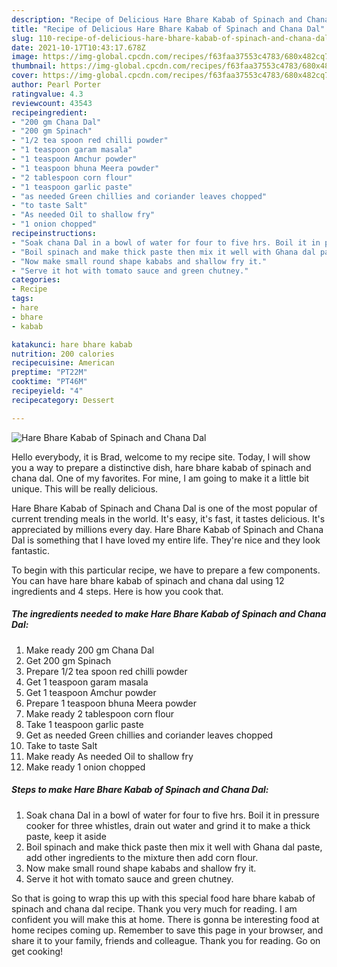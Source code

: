 ```yaml
---
description: "Recipe of Delicious Hare Bhare Kabab of Spinach and Chana Dal"
title: "Recipe of Delicious Hare Bhare Kabab of Spinach and Chana Dal"
slug: 110-recipe-of-delicious-hare-bhare-kabab-of-spinach-and-chana-dal
date: 2021-10-17T10:43:17.678Z
image: https://img-global.cpcdn.com/recipes/f63faa37553c4783/680x482cq70/hare-bhare-kabab-of-spinach-and-chana-dal-recipe-main-photo.jpg
thumbnail: https://img-global.cpcdn.com/recipes/f63faa37553c4783/680x482cq70/hare-bhare-kabab-of-spinach-and-chana-dal-recipe-main-photo.jpg
cover: https://img-global.cpcdn.com/recipes/f63faa37553c4783/680x482cq70/hare-bhare-kabab-of-spinach-and-chana-dal-recipe-main-photo.jpg
author: Pearl Porter
ratingvalue: 4.3
reviewcount: 43543
recipeingredient:
- "200 gm Chana Dal"
- "200 gm Spinach"
- "1/2 tea spoon red chilli powder"
- "1 teaspoon garam masala"
- "1 teaspoon Amchur powder"
- "1 teaspoon bhuna Meera powder"
- "2 tablespoon corn flour"
- "1 teaspoon garlic paste"
- "as needed Green chillies and coriander leaves chopped"
- "to taste Salt"
- "As needed Oil to shallow fry"
- "1 onion chopped"
recipeinstructions:
- "Soak chana Dal in a bowl of water for four to five hrs. Boil it in pressure cooker for three whistles, drain out water and grind it to make a thick paste, keep it aside"
- "Boil spinach and make thick paste then mix it well with Ghana dal paste, add other ingredients to the mixture then add corn flour."
- "Now make small round shape kababs and shallow fry it."
- "Serve it hot with tomato sauce and green chutney."
categories:
- Recipe
tags:
- hare
- bhare
- kabab

katakunci: hare bhare kabab 
nutrition: 200 calories
recipecuisine: American
preptime: "PT22M"
cooktime: "PT46M"
recipeyield: "4"
recipecategory: Dessert

---
```



![Hare Bhare Kabab of Spinach and Chana Dal](https://img-global.cpcdn.com/recipes/f63faa37553c4783/680x482cq70/hare-bhare-kabab-of-spinach-and-chana-dal-recipe-main-photo.jpg)

Hello everybody, it is Brad, welcome to my recipe site. Today, I will show you a way to prepare a distinctive dish, hare bhare kabab of spinach and chana dal. One of my favorites. For mine, I am going to make it a little bit unique. This will be really delicious.



Hare Bhare Kabab of Spinach and Chana Dal is one of the most popular of current trending meals in the world. It's easy, it's fast, it tastes delicious. It's appreciated by millions every day. Hare Bhare Kabab of Spinach and Chana Dal is something that I have loved my entire life. They're nice and they look fantastic.


To begin with this particular recipe, we have to prepare a few components. You can have hare bhare kabab of spinach and chana dal using 12 ingredients and 4 steps. Here is how you cook that.

<!--inarticleads1-->

##### The ingredients needed to make Hare Bhare Kabab of Spinach and Chana Dal:

1. Make ready 200 gm Chana Dal
1. Get 200 gm Spinach
1. Prepare 1/2 tea spoon red chilli powder
1. Get 1 teaspoon garam masala
1. Get 1 teaspoon Amchur powder
1. Prepare 1 teaspoon bhuna Meera powder
1. Make ready 2 tablespoon corn flour
1. Take 1 teaspoon garlic paste
1. Get as needed Green chillies and coriander leaves chopped
1. Take to taste Salt
1. Make ready As needed Oil to shallow fry
1. Make ready 1 onion chopped




<!--inarticleads2-->

##### Steps to make Hare Bhare Kabab of Spinach and Chana Dal:

1. Soak chana Dal in a bowl of water for four to five hrs. Boil it in pressure cooker for three whistles, drain out water and grind it to make a thick paste, keep it aside
1. Boil spinach and make thick paste then mix it well with Ghana dal paste, add other ingredients to the mixture then add corn flour.
1. Now make small round shape kababs and shallow fry it.
1. Serve it hot with tomato sauce and green chutney.




So that is going to wrap this up with this special food hare bhare kabab of spinach and chana dal recipe. Thank you very much for reading. I am confident you will make this at home. There is gonna be interesting food at home recipes coming up. Remember to save this page in your browser, and share it to your family, friends and colleague. Thank you for reading. Go on get cooking!
